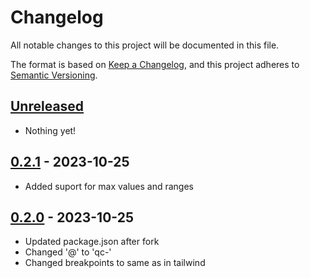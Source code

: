 # Changelog

All notable changes to this project will be documented in this file.

The format is based on [Keep a Changelog](https://keepachangelog.com/en/1.0.0/),
and this project adheres to [Semantic Versioning](https://semver.org/spec/v2.0.0.html).

## [Unreleased]

- Nothing yet!

## [0.2.1] - 2023-10-25

- Added suport for max values and ranges

## [0.2.0] - 2023-10-25

- Updated package.json after fork
- Changed '@' to 'qc-'
- Changed breakpoints to same as in tailwind

[unreleased]: https://github.com/Krzysztof318/tailwindcss-container-queries/compare/v0.2.1...HEAD
[0.2.1]: https://github.com/tailwindlabs/tailwindcss-container-queries/compare/v0.2.0...v0.2.1
[0.2.0]: https://github.com/tailwindlabs/tailwindcss-container-queries/releases/tag/v0.2.0